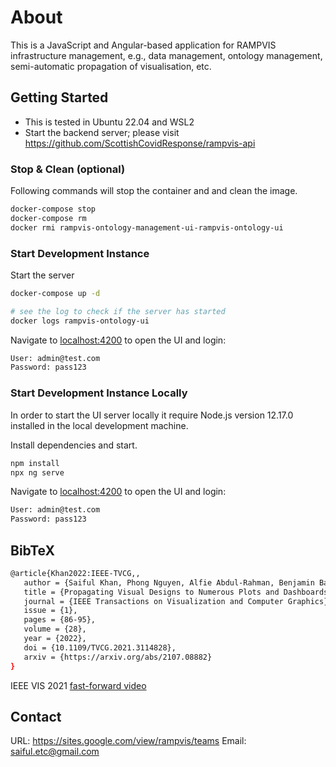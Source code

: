 # About

This is a JavaScript and Angular-based application for RAMPVIS infrastructure management, e.g., data management, ontology management, semi-automatic propagation of visualisation, etc.

## Getting Started

- This is tested in Ubuntu 22.04 and WSL2
- Start the backend server; please visit https://github.com/ScottishCovidResponse/rampvis-api

### Stop & Clean (optional)

Following commands will stop the container and and clean the image.

```sh
docker-compose stop
docker-compose rm
docker rmi rampvis-ontology-management-ui-rampvis-ontology-ui
```

### Start Development Instance

Start the server

```bash
docker-compose up -d

# see the log to check if the server has started
docker logs rampvis-ontology-ui
```

Navigate to [localhost:4200](localhost:4200) to open the UI and login:

```bash
User: admin@test.com
Password: pass123
```

### Start Development Instance Locally

In order to start the UI server locally it require Node.js version 12.17.0 installed in the local development machine.

Install dependencies and start.

```bash
npm install
npx ng serve
```

Navigate to [localhost:4200](localhost:4200) to open the UI and login:

```bash
User: admin@test.com
Password: pass123
```

## BibTeX

```bash
@article{Khan2022:IEEE-TVCG,,
   author = {Saiful Khan, Phong Nguyen, Alfie Abdul-Rahman, Benjamin Bach, Min Chen, Euan Freeman, and Cagatay Turkay},
   title = {Propagating Visual Designs to Numerous Plots and Dashboards},
   journal = {IEEE Transactions on Visualization and Computer Graphics},
   issue = {1},
   pages = {86-95},
   volume = {28},
   year = {2022},
   doi = {10.1109/TVCG.2021.3114828},
   arxiv = {https://arxiv.org/abs/2107.08882}
}
```

IEEE VIS 2021 [fast-forward video](https://www.youtube.com/watch?v=WVsrMdvjQlk&t=2s)

## Contact

URL: https://sites.google.com/view/rampvis/teams
Email: saiful.etc@gmail.com
